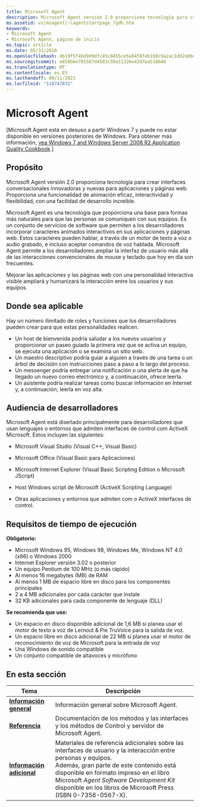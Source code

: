 ```yaml
---
title: Microsoft Agent
description: Microsoft Agent versión 2.0 proporciona tecnología para crear interfaces conversacionales innovadoras y nuevas para aplicaciones y páginas web.
ms.assetid: vs|msagent|~\agentstartpage_7gdh.htm
keywords:
- Microsoft Agent
- Microsoft Agent, página de inicio
ms.topic: article
ms.date: 05/31/2018
ms.openlocfilehash: db19f5f4bd9d9dfc45c0455ce5a04f8feb1b0c9a2ac1dd2e8bdc86fd945382aa
ms.sourcegitcommit: e858bbe701567d4583c50a11326e42d7ea51804b
ms.translationtype: MT
ms.contentlocale: es-ES
ms.lasthandoff: 08/11/2021
ms.locfileid: "118747831"
---
```

# <a name="microsoft-agent"></a>Microsoft Agent

\[Microsoft Agent está en desuso a partir Windows 7 y puede no estar disponible en versiones posteriores de Windows. Para obtener más información, [vea Windows 7 and Windows Server 2008 R2 Application Quality Cookbook](../win7appqual/windows-7-application-quality-cookbook.md).\]

## <a name="purpose"></a>Propósito

Microsoft Agent versión 2.0 proporciona tecnología para crear interfaces conversacionales innovadoras y nuevas para aplicaciones y páginas web. Proporciona una funcionalidad de animación eficaz, interactividad y flexibilidad, con una facilidad de desarrollo increíble.

Microsoft Agent es una tecnología que proporciona una base para formas más naturales para que las personas se comuniquen con sus equipos. Es un conjunto de servicios de software que permiten a los desarrolladores incorporar caracteres animados interactivos en sus aplicaciones y páginas web. Estos caracteres pueden hablar, a través de un motor de texto a voz o audio grabado, e incluso aceptar comandos de voz hablada. Microsoft Agent permite a los desarrolladores ampliar la interfaz de usuario más allá de las interacciones convencionales de mouse y teclado que hoy en día son frecuentes.

Mejorar las aplicaciones y las páginas web con una personalidad interactiva visible ampliará y humanizará la interacción entre los usuarios y sus equipos.

## <a name="where-applicable"></a>Donde sea aplicable

Hay un número ilimitado de roles y funciones que los desarrolladores pueden crear para que estas personalidades realicen.

-   Un host de bienvenida podría saludar a los nuevos usuarios y proporcionar un paseo guiado la primera vez que se activa un equipo, se ejecuta una aplicación o se examina un sitio web.
-   Un maestro descriptivo podría guiar a alguien a través de una tarea o un árbol de decisión con instrucciones paso a paso a lo largo del proceso.
-   Un messenger podría entregar una notificación o una alerta de que ha llegado un nuevo correo electrónico y, a continuación, ofrece leerla.
-   Un asistente podría realizar tareas como buscar información en Internet y, a continuación, leerla en voz alta.

## <a name="developer-audience"></a>Audiencia de desarrolladores

Microsoft Agent está diseñado principalmente para desarrolladores que usan lenguajes o entornos que admiten interfaces de control com ActiveX Microsoft. Estos incluyen las siguientes:

-   Microsoft Visual Studio (Visual C++, Visual Basic)

-   Microsoft Office (Visual Basic para Aplicaciones)

-   Microsoft Internet Explorer (Visual Basic Scripting Edition o Microsoft JScript)

-   Host Windows script de Microsoft (ActiveX Scripting Language)

-   Otras aplicaciones y entornos que admiten com o ActiveX interfaces de control.

## <a name="run-time-requirements"></a>Requisitos de tiempo de ejecución

**Obligatorio:**

-   Microsoft Windows 95, Windows 98, Windows Me, Windows NT 4.0 (x86) o Windows 2000
-   Internet Explorer versión 3.02 o posterior
-   Un equipo Pentium de 100 MHz (o más rápido)
-   Al menos 16 megabytes (MB) de RAM
-   Al menos 1 MB de espacio libre en disco para los componentes principales
-   2 a 4 MB adicionales por cada carácter que instale
-   32 KB adicionales para cada componente de lenguaje (DLL)

**Se recomienda que use:**

-   Un espacio en disco disponible adicional de 1,6 MB si planea usar el motor de texto a voz de Lernout & Pie TruVoice para la salida de voz.
-   Un espacio libre en disco adicional de 22 MB si planea usar el motor de reconocimiento de voz de Microsoft para la entrada de voz
-   Una Windows de sonido compatible
-   Un conjunto compatible de altavoces y micrófono

## <a name="in-this-section"></a>En esta sección



| Tema                                                          | Descripción                                                                                                                                                                                                                                                                          |
|----------------------------------------------------------------|--------------------------------------------------------------------------------------------------------------------------------------------------------------------------------------------------------------------------------------------------------------------------------------|
| [**Información general**](introduction-to-microsoft-agent.md)<br/> | Información general sobre Microsoft Agent. <br/>                                                                                                                                                                                                                               |
| [**Referencia**](programming-microsoft-agent.md)<br/>    | Documentación de los métodos y las interfaces y los métodos de Control y servidor de Microsoft Agent.<br/>                                                                                                                                                                                           |
| [**Información adicional**](bibliography.md)<br/>         | Materiales de referencia adicionales sobre las interfaces de usuario y la interacción entre personas y equipos.<br/> Además, gran parte de este contenido está disponible en formato impreso en el libro Microsoft *Agent Software Development Kit* disponible en los libros de Microsoft Press (ISBN 0-7356-0567-X).<br/> |



 

 

